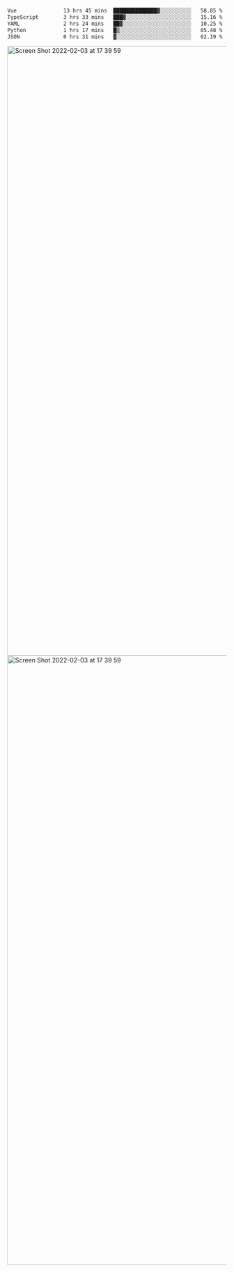 <!--START_SECTION:waka-->

```txt
Vue               13 hrs 45 mins  ██████████████▓░░░░░░░░░░   58.85 %
TypeScript        3 hrs 33 mins   ███▓░░░░░░░░░░░░░░░░░░░░░   15.16 %
YAML              2 hrs 24 mins   ██▓░░░░░░░░░░░░░░░░░░░░░░   10.25 %
Python            1 hrs 17 mins   █▒░░░░░░░░░░░░░░░░░░░░░░░   05.48 %
JSON              0 hrs 31 mins   ▓░░░░░░░░░░░░░░░░░░░░░░░░   02.19 %
```

<!--END_SECTION:waka-->

<img width="1400" alt="Screen Shot 2022-02-03 at 17 39 59" src="https://user-images.githubusercontent.com/45716542/152387304-f2b60485-53a6-4f4b-a818-5cefb1b0c0ae.png">
<img width="1400" alt="Screen Shot 2022-02-03 at 17 39 59" src="https://user-images.githubusercontent.com/45716542/152387273-ea5cdf21-2a45-44da-8bef-00c1763b1d42.png">
